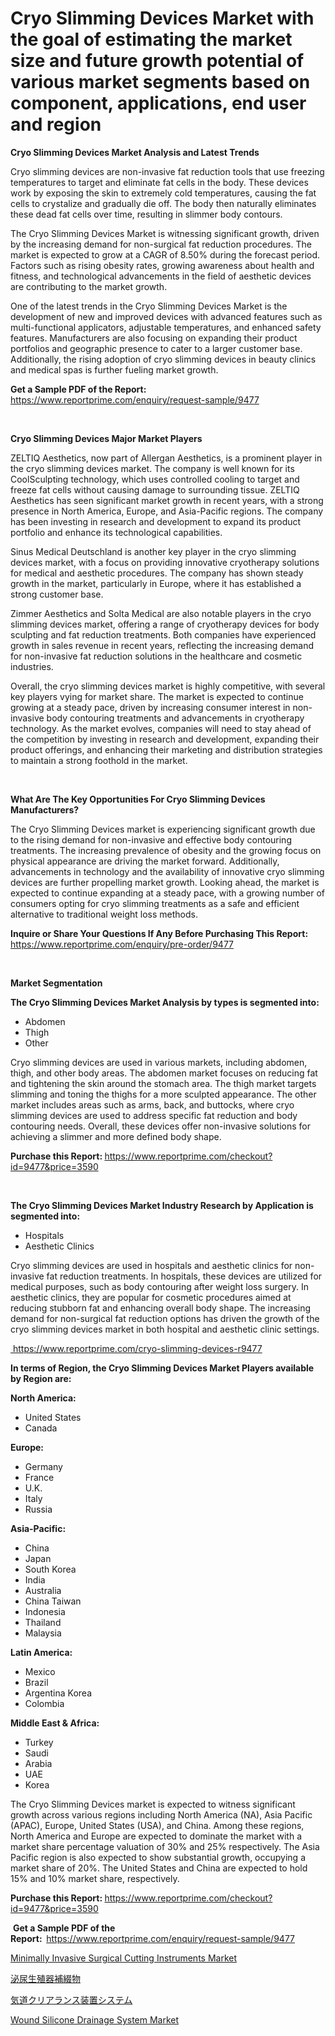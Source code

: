 <p><h1>Cryo Slimming Devices Market with the goal of estimating the market size and future growth potential of various market segments based on component, applications, end user and region</h1></p><p><strong>Cryo Slimming Devices Market Analysis and Latest Trends</strong></p>
<p><p>Cryo slimming devices are non-invasive fat reduction tools that use freezing temperatures to target and eliminate fat cells in the body. These devices work by exposing the skin to extremely cold temperatures, causing the fat cells to crystalize and gradually die off. The body then naturally eliminates these dead fat cells over time, resulting in slimmer body contours.</p><p>The Cryo Slimming Devices Market is witnessing significant growth, driven by the increasing demand for non-surgical fat reduction procedures. The market is expected to grow at a CAGR of 8.50% during the forecast period. Factors such as rising obesity rates, growing awareness about health and fitness, and technological advancements in the field of aesthetic devices are contributing to the market growth.</p><p>One of the latest trends in the Cryo Slimming Devices Market is the development of new and improved devices with advanced features such as multi-functional applicators, adjustable temperatures, and enhanced safety features. Manufacturers are also focusing on expanding their product portfolios and geographic presence to cater to a larger customer base. Additionally, the rising adoption of cryo slimming devices in beauty clinics and medical spas is further fueling market growth.</p></p>
<p><strong>Get a Sample PDF of the Report:&nbsp;</strong> <a href="https://www.reportprime.com/enquiry/request-sample/9477">https://www.reportprime.com/enquiry/request-sample/9477</a></p>
<p>&nbsp;</p>
<p><strong>Cryo Slimming Devices Major Market Players</strong></p>
<p><p>ZELTIQ Aesthetics, now part of Allergan Aesthetics, is a prominent player in the cryo slimming devices market. The company is well known for its CoolSculpting technology, which uses controlled cooling to target and freeze fat cells without causing damage to surrounding tissue. ZELTIQ Aesthetics has seen significant market growth in recent years, with a strong presence in North America, Europe, and Asia-Pacific regions. The company has been investing in research and development to expand its product portfolio and enhance its technological capabilities.</p><p>Sinus Medical Deutschland is another key player in the cryo slimming devices market, with a focus on providing innovative cryotherapy solutions for medical and aesthetic procedures. The company has shown steady growth in the market, particularly in Europe, where it has established a strong customer base.</p><p>Zimmer Aesthetics and Solta Medical are also notable players in the cryo slimming devices market, offering a range of cryotherapy devices for body sculpting and fat reduction treatments. Both companies have experienced growth in sales revenue in recent years, reflecting the increasing demand for non-invasive fat reduction solutions in the healthcare and cosmetic industries.</p><p>Overall, the cryo slimming devices market is highly competitive, with several key players vying for market share. The market is expected to continue growing at a steady pace, driven by increasing consumer interest in non-invasive body contouring treatments and advancements in cryotherapy technology. As the market evolves, companies will need to stay ahead of the competition by investing in research and development, expanding their product offerings, and enhancing their marketing and distribution strategies to maintain a strong foothold in the market.</p></p>
<p>&nbsp;</p>
<p><strong>What Are The Key Opportunities For Cryo Slimming Devices Manufacturers?</strong></p>
<p><p>The Cryo Slimming Devices market is experiencing significant growth due to the rising demand for non-invasive and effective body contouring treatments. The increasing prevalence of obesity and the growing focus on physical appearance are driving the market forward. Additionally, advancements in technology and the availability of innovative cryo slimming devices are further propelling market growth. Looking ahead, the market is expected to continue expanding at a steady pace, with a growing number of consumers opting for cryo slimming treatments as a safe and efficient alternative to traditional weight loss methods.</p></p>
<p><strong>Inquire or Share Your Questions If Any Before Purchasing This Report:</strong> <a href="https://www.reportprime.com/enquiry/pre-order/9477">https://www.reportprime.com/enquiry/pre-order/9477</a></p>
<p>&nbsp;</p>
<p><strong>Market Segmentation</strong></p>
<p><strong>The Cryo Slimming Devices Market Analysis by types is segmented into:</strong></p>
<p><ul><li>Abdomen</li><li>Thigh</li><li>Other</li></ul></p>
<p><p>Cryo slimming devices are used in various markets, including abdomen, thigh, and other body areas. The abdomen market focuses on reducing fat and tightening the skin around the stomach area. The thigh market targets slimming and toning the thighs for a more sculpted appearance. The other market includes areas such as arms, back, and buttocks, where cryo slimming devices are used to address specific fat reduction and body contouring needs. Overall, these devices offer non-invasive solutions for achieving a slimmer and more defined body shape.</p></p>
<p><strong>Purchase this Report:&nbsp;</strong><a href="https://www.reportprime.com/checkout?id=9477&price=3590">https://www.reportprime.com/checkout?id=9477&price=3590</a></p>
<p>&nbsp;</p>
<p><strong>The Cryo Slimming Devices Market Industry Research by Application is segmented into:</strong></p>
<p><ul><li>Hospitals</li><li>Aesthetic Clinics</li></ul></p>
<p><p>Cryo slimming devices are used in hospitals and aesthetic clinics for non-invasive fat reduction treatments. In hospitals, these devices are utilized for medical purposes, such as body contouring after weight loss surgery. In aesthetic clinics, they are popular for cosmetic procedures aimed at reducing stubborn fat and enhancing overall body shape. The increasing demand for non-surgical fat reduction options has driven the growth of the cryo slimming devices market in both hospital and aesthetic clinic settings.</p></p>
<p><a href="https://www.reportprime.com/cryo-slimming-devices-r9477">&nbsp;https://www.reportprime.com/cryo-slimming-devices-r9477</a></p>
<p><strong>In terms of Region, the Cryo Slimming Devices Market Players available by Region are:</strong></p>
<p>
    <p> <strong> North America: </strong>
        <ul>
            <li>United States</li>
            <li>Canada</li>
        </ul>
        </p> 
    <p> <strong> Europe: </strong>
        <ul>
            <li>Germany</li>
            <li>France</li>
            <li>U.K.</li>
            <li>Italy</li>
            <li>Russia</li>
        </ul>
        </p> 
    <p> <strong> Asia-Pacific: </strong>
        <ul>
            <li>China</li>
            <li>Japan</li>
            <li>South Korea</li>
            <li>India</li>
            <li>Australia</li>
            <li>China Taiwan</li>
            <li>Indonesia</li>
            <li>Thailand</li>
            <li>Malaysia</li>
        </ul>
        </p> 
    <p> <strong> Latin America: </strong>
        <ul>
            <li>Mexico</li>
            <li>Brazil</li>
            <li>Argentina Korea</li>
            <li>Colombia</li>
        </ul>
        </p> 
    <p> <strong> Middle East & Africa: </strong>
        <ul>
            <li>Turkey</li>
            <li>Saudi</li>
            <li>Arabia</li>
            <li>UAE</li>
            <li>Korea</li>
        </ul>
    </p>
    </p>
<p><p>The Cryo Slimming Devices market is expected to witness significant growth across various regions including North America (NA), Asia Pacific (APAC), Europe, United States (USA), and China. Among these regions, North America and Europe are expected to dominate the market with a market share percentage valuation of 30% and 25% respectively. The Asia Pacific region is also expected to show substantial growth, occupying a market share of 20%. The United States and China are expected to hold 15% and 10% market share, respectively.</p></p>
<p><strong>Purchase this Report: </strong><a href="https://www.reportprime.com/checkout?id=9477&price=3590">https://www.reportprime.com/checkout?id=9477&price=3590</a></p>
<p>&nbsp;<strong>Get a Sample PDF of the Report:&nbsp;&nbsp;</strong><a href="https://www.reportprime.com/enquiry/request-sample/9477">https://www.reportprime.com/enquiry/request-sample/9477</a></p>
<p><strong></strong></p>
<p><p><a href="https://github.com/cheribeninsig/Market-Research-Report-List-1/blob/main/minimally-invasive-surgical-cutting-instruments-market.md">Minimally Invasive Surgical Cutting Instruments Market</a></p><p><a href="https://github.com/SimeonBode1/Market-Research-Report-List-1/blob/main/819151885775.md">泌尿生殖器補綴物</a></p><p><a href="https://github.com/leigh4852023/Market-Research-Report-List-2/blob/main/181182185773.md">気道クリアランス装置システム</a></p><p><a href="https://github.com/AdrianaPaucek2023/Market-Research-Report-List-2/blob/main/wound-silicone-drainage-system-market.md">Wound Silicone Drainage System Market</a></p></p>